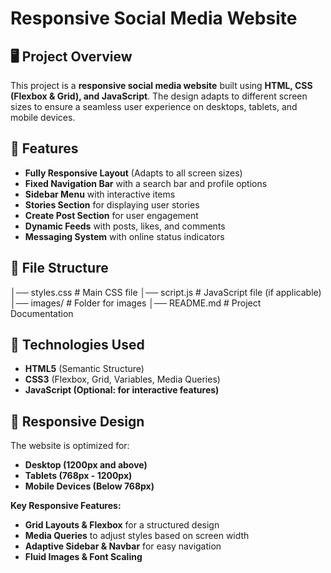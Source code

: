 
# Responsive Social Media Website  

## 🖥️ Project Overview  
This project is a **responsive social media website** built using **HTML, CSS (Flexbox & Grid), and JavaScript**. The design adapts to different screen sizes to ensure a seamless user experience on desktops, tablets, and mobile devices.  

## 🚀 Features  
- **Fully Responsive Layout** (Adapts to all screen sizes)  
- **Fixed Navigation Bar** with a search bar and profile options  
- **Sidebar Menu** with interactive items  
- **Stories Section** for displaying user stories  
- **Create Post Section** for user engagement  
- **Dynamic Feeds** with posts, likes, and comments  
- **Messaging System** with online status indicators  

## 📂 File Structure  
│── styles.css # Main CSS file
│── script.js # JavaScript file (if applicable)
│── images/ # Folder for images
│── README.md # Project Documentation


## 🎨 Technologies Used  
- **HTML5** (Semantic Structure)  
- **CSS3** (Flexbox, Grid, Variables, Media Queries)  
- **JavaScript (Optional: for interactive features)**  

## 📱 Responsive Design  
The website is optimized for:  
- **Desktop (1200px and above)**  
- **Tablets (768px - 1200px)**  
- **Mobile Devices (Below 768px)**  

**Key Responsive Features:**  
- **Grid Layouts & Flexbox** for a structured design  
- **Media Queries** to adjust styles based on screen width  
- **Adaptive Sidebar & Navbar** for easy navigation  
- **Fluid Images & Font Scaling**  



